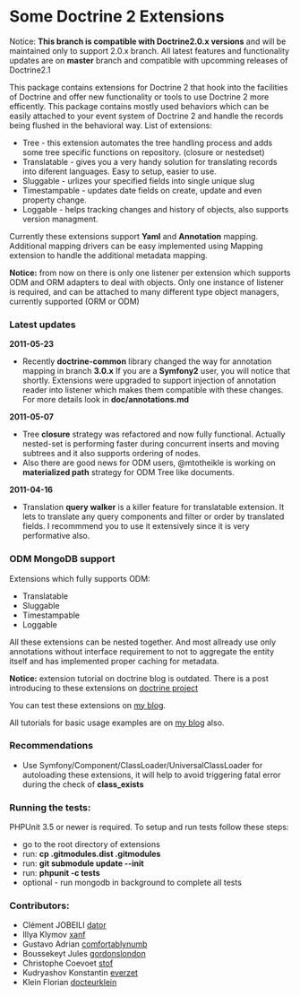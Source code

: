 # Some Doctrine 2 Extensions

Notice: **This branch is compatible with Doctrine2.0.x versions**
and will be maintained only to support 2.0.x branch. All latest features and
functionality updates are on **master** branch and compatible with upcomming
releases of Doctrine2.1 

This package contains extensions for Doctrine 2 that hook into the facilities of Doctrine and
offer new functionality or tools to use Doctrine 2 more efficently. This package contains mostly
used behaviors which can be easily attached to your event system of Doctrine 2 and handle the
records being flushed in the behavioral way. List of extensions:

- Tree - this extension automates the tree handling process and adds some tree specific functions on repository. (closure or nestedset)
- Translatable - gives you a very handy solution for translating records into diferent languages. Easy to setup, easier to use.
- Sluggable - urlizes your specified fields into single unique slug
- Timestampable - updates date fields on create, update and even property change.
- Loggable - helps tracking changes and history of objects, also supports version managment.

Currently these extensions support **Yaml** and **Annotation** mapping. Additional mapping drivers
can be easy implemented using Mapping extension to handle the additional metadata mapping.

**Notice:** from now on there is only one listener per extension which supports ODM
and ORM adapters to deal with objects. Only one instance of listener is required, and can be attached
to many different type object managers, currently supported (ORM or ODM) 

### Latest updates

**2011-05-23**

- Recently **doctrine-common** library changed the way for annotation mapping in branch **3.0.x**
If you are a **Symfony2** user, you will notice that shortly. Extensions were upgraded to support
injection of annotation reader into listener which makes them compatible with these changes. For more
details look in **doc/annotations.md**

**2011-05-07**

- Tree **closure** strategy was refactored and now fully functional. Actually nested-set
is performing faster during concurrent inserts and moving subtrees and it also supports
ordering of nodes.
- Also there are good news for ODM users, @mtotheikle is working on **materialized path**
strategy for ODM Tree like documents.

**2011-04-16**

- Translation **query walker** is a killer feature for translatable extension. It lets to
translate any query components and filter or order by translated fields. I recommmend you
to use it extensively since it is very performative also.

### ODM MongoDB support

Extensions which fully supports ODM:

- Translatable
- Sluggable
- Timestampable
- Loggable

All these extensions can be nested together. And most allready use only annotations without interface requirement
to not to aggregate the entity itself and has implemented proper caching for metadata.

**Notice:** extension tutorial on doctrine blog is outdated.
There is a post introducing to these extensions on [doctrine project](http://www.doctrine-project.org/blog/doctrine2-behavioral-extensions "Doctrine2 behavior extensions")

You can test these extensions on [my blog](http://gediminasm.org/test/ "Test doctrine behavior extensions").

All tutorials for basic usage examples are on [my blog](http://gediminasm.org "Tutorials for extensions") also.

### Recommendations

- Use Symfony/Component/ClassLoader/UniversalClassLoader for autoloading these extensions, it will help
to avoid triggering fatal error during the check of **class_exists**

### Running the tests:

PHPUnit 3.5 or newer is required.
To setup and run tests follow these steps:

- go to the root directory of extensions
- run: **cp .gitmodules.dist .gitmodules**
- run: **git submodule update --init**
- run: **phpunit -c tests**
- optional - run mongodb in background to complete all tests

### Contributors:

- Clément JOBEILI [dator](http://github.com/dator)
- Illya Klymov [xanf](http://github.com/xanf)
- Gustavo Adrian [comfortablynumb](http://github.com/comfortablynumb)
- Boussekeyt Jules [gordonslondon](http://github.com/gordonslondon)
- Christophe Coevoet [stof](http://github.com/stof)
- Kudryashov Konstantin [everzet](http://github.com/everzet)
- Klein Florian [docteurklein](http://github.com/docteurklein)
